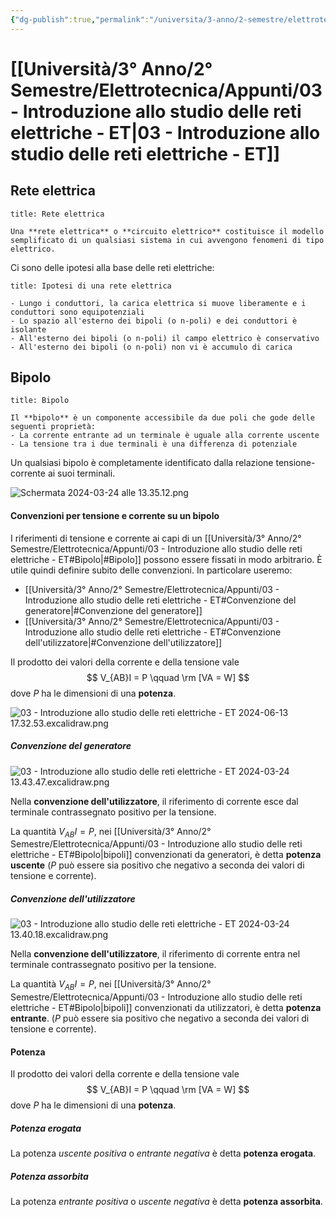 ```yaml
---
{"dg-publish":true,"permalink":"/universita/3-anno/2-semestre/elettrotecnica/appunti/03-introduzione-allo-studio-delle-reti-elettriche-et/"}
---
```


# [[Università/3° Anno/2° Semestre/Elettrotecnica/Appunti/03 - Introduzione allo studio delle reti elettriche - ET\|03 - Introduzione allo studio delle reti elettriche - ET]]

## Rete elettrica

```ad-Definizione
title: Rete elettrica

Una **rete elettrica** o **circuito elettrico** costituisce il modello semplificato di un qualsiasi sistema in cui avvengono fenomeni di tipo elettrico.

```

Ci sono delle ipotesi alla base delle reti elettriche:

```ad-hint
title: Ipotesi di una rete elettrica

- Lungo i conduttori, la carica elettrica si muove liberamente e i conduttori sono equipotenziali
- Lo spazio all'esterno dei bipoli (o n-poli) e dei conduttori è isolante
- All'esterno dei bipoli (o n-poli) il campo elettrico è conservativo
- All'esterno dei bipoli (o n-poli) non vi è accumulo di carica
```

## Bipolo

```ad-Definizione
title: Bipolo

Il **bipolo** è un componente accessibile da due poli che gode delle seguenti proprietà:
- La corrente entrante ad un terminale è uguale alla corrente uscente
- La tensione tra i due terminali è una differenza di potenziale

```

Un qualsiasi bipolo è completamente identificato dalla relazione tensione-corrente ai suoi terminali.

![Schermata 2024-03-24 alle 13.35.12.png](/img/user/Universit%C3%A0/3%C2%B0%20Anno/2%C2%B0%20Semestre/Elettrotecnica/Appunti/allegati/allegati/Schermata%202024-03-24%20alle%2013.35.12.png)

#### Convenzioni per tensione e corrente su un bipolo

I riferimenti di tensione e corrente ai capi di un [[Università/3° Anno/2° Semestre/Elettrotecnica/Appunti/03 - Introduzione allo studio delle reti elettriche - ET#Bipolo\|#Bipolo]] possono essere fissati in modo arbitrario. È utile quindi definire subito delle convenzioni.
In particolare useremo:
- [[Università/3° Anno/2° Semestre/Elettrotecnica/Appunti/03 - Introduzione allo studio delle reti elettriche - ET#Convenzione del generatore\|#Convenzione del generatore]]
- [[Università/3° Anno/2° Semestre/Elettrotecnica/Appunti/03 - Introduzione allo studio delle reti elettriche - ET#Convenzione dell'utilizzatore\|#Convenzione dell'utilizzatore]]

Il prodotto dei valori della corrente e della tensione vale
$$
V_{AB}I = P \qquad \rm [VA = W]
$$
dove $P$ ha le dimensioni di una **potenza**.

![03 - Introduzione allo studio delle reti elettriche - ET 2024-06-13 17.32.53.excalidraw.png](/img/user/Excalidraw/03%20-%20Introduzione%20allo%20studio%20delle%20reti%20elettriche%20-%20ET%202024-06-13%2017.32.53.excalidraw.png)


##### Convenzione del generatore
 
![03 - Introduzione allo studio delle reti elettriche - ET 2024-03-24 13.43.47.excalidraw.png](/img/user/Excalidraw/03%20-%20Introduzione%20allo%20studio%20delle%20reti%20elettriche%20-%20ET%202024-03-24%2013.43.47.excalidraw.png)


Nella **convenzione dell'utilizzatore**, il riferimento di corrente esce dal terminale contrassegnato positivo per la tensione.

La quantità $V_{AB}I = P$, nei [[Università/3° Anno/2° Semestre/Elettrotecnica/Appunti/03 - Introduzione allo studio delle reti elettriche - ET#Bipolo\|bipoli]] convenzionati da generatori, è detta **potenza uscente** ($P$ può essere sia positivo che negativo a seconda dei valori di tensione e corrente).

##### Convenzione dell'utilizzatore

![03 - Introduzione allo studio delle reti elettriche - ET 2024-03-24 13.40.18.excalidraw.png](/img/user/Excalidraw/03%20-%20Introduzione%20allo%20studio%20delle%20reti%20elettriche%20-%20ET%202024-03-24%2013.40.18.excalidraw.png)


Nella **convenzione dell'utilizzatore**, il riferimento di corrente entra nel terminale contrassegnato positivo per la tensione.

La quantità $V_{AB}I = P$, nei [[Università/3° Anno/2° Semestre/Elettrotecnica/Appunti/03 - Introduzione allo studio delle reti elettriche - ET#Bipolo\|bipoli]] convenzionati da utilizzatori, è detta **potenza entrante**. ($P$ può essere sia positivo che negativo a seconda dei valori di tensione e corrente).

#### Potenza

Il prodotto dei valori della corrente e della tensione vale
$$
V_{AB}I = P \qquad \rm [VA = W]
$$
dove $P$ ha le dimensioni di una **potenza**.

##### Potenza erogata

La potenza *uscente positiva* o *entrante negativa* è detta **potenza erogata**.

##### Potenza assorbita

La potenza *entrante positiva* o *uscente negativa* è detta **potenza assorbita**.


